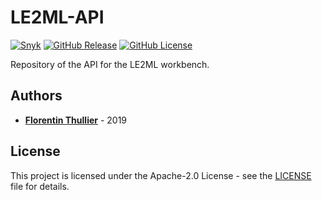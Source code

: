 # LE2ML-API

[![Snyk](https://github.com/FlorentinTh/LE2ML-API/actions/workflows/dependencies.yml/badge.svg)](https://github.com/FlorentinTh/LE2ML-API/actions/workflows/dependencies.yml) [![GitHub Release](https://img.shields.io/github/release/FlorentinTh/LE2ML-API)](https://github.com/FlorentinTh/LE2ML-API/releases) [![GitHub License](https://img.shields.io/github/license/FlorentinTh/LE2ML-API)](https://github.com/FlorentinTh/LE2ML-API/blob/master/LICENSE)

Repository of the API for the LE2ML workbench.

## Authors

- [**Florentin Thullier**](https://github.com/FlorentinTh) - 2019

## License

This project is licensed under the Apache-2.0 License - see the [LICENSE](LICENSE) file for details.
